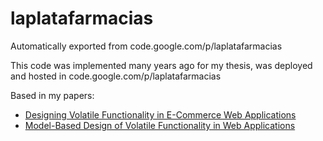# laplatafarmacias

Automatically exported from code.google.com/p/laplatafarmacias

This code was implemented many years ago for my thesis, was deployed and hosted in code.google.com/p/laplatafarmacias

Based in my papers: 

* [Designing Volatile Functionality in E-Commerce Web Applications](http://link.springer.com/chapter/10.1007%2F11823865_10#page-1)
* [Model-Based Design of Volatile Functionality in Web Applications](http://ieeexplore.ieee.org/xpl/login.jsp?tp=&arnumber=4022108&url=http%3A%2F%2Fieeexplore.ieee.org%2Fxpls%2Fabs_all.jsp%3Farnumber%3D4022108) 
